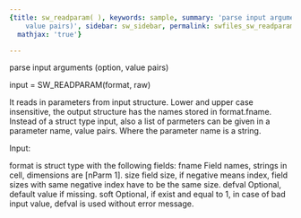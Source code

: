 ```yaml
---
{title: sw_readparam( ), keywords: sample, summary: 'parse input arguments (option,
    value pairs)', sidebar: sw_sidebar, permalink: swfiles_sw_readparam.html, folder: swfiles,
  mathjax: 'true'}

---
```

  parse input arguments (option, value pairs)
 
  input = SW_READPARAM(format, raw)
 
  It reads in parameters from input structure. Lower and upper case
  insensitive, the output structure has the names stored in format.fname.
  Instead of a struct type input, also a list of parmeters can be given in
  a parameter name, value pairs. Where the parameter name is a string.
 
  Input:
 
  format is struct type with the following fields:
  fname     Field names, strings in cell, dimensions are [nParm 1].
  size      field size, if negative means index, field sizes with same
            negative index have to be the same size.
  defval    Optional, default value if missing.
  soft      Optional, if exist and equal to 1, in case of bad input
            value, defval is used without error message.
 
